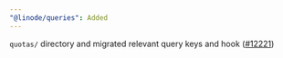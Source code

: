 ```yaml
---
"@linode/queries": Added
---
```


`quotas/` directory and migrated relevant query keys and hook ([#12221](https://github.com/linode/manager/pull/12221))
